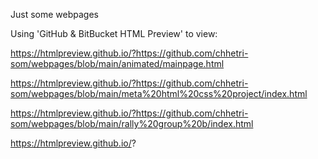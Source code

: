 Just some webpages

Using 'GitHub & BitBucket HTML Preview' to view:

https://htmlpreview.github.io/?https://github.com/chhetri-som/webpages/blob/main/animated/mainpage.html

https://htmlpreview.github.io/?https://github.com/chhetri-som/webpages/blob/main/meta%20html%20css%20project/index.html

https://htmlpreview.github.io/?https://github.com/chhetri-som/webpages/blob/main/rally%20group%20b/index.html

https://htmlpreview.github.io/?
